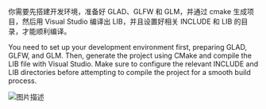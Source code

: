 你需要先搭建开发环境，准备好 GLAD、GLFW 和 GLM，并通过 cmake 生成项目，然后用 Visual Studio 编译出 LIB，并且设置好相关 INCLUDE 和 LIB 的目录，才能顺利编译。

You need to set up your development environment first, preparing GLAD, GLFW, and GLM. Then, generate the project using CMake and compile the LIB file with Visual Studio. Make sure to configure the relevant INCLUDE and LIB directories before attempting to compile the project for a smooth build process.

![图片描述](https://https://github.com/inulloo/OpenGL-Rotating-Cube-Simple/demo.png)

